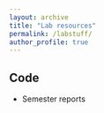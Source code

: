 ```yaml
---
layout: archive
title: "Lab resources"
permalink: /labstuff/
author_profile: true
---
```



## Code
* Semester reports [<here>](/code/Semester-reports/) 




